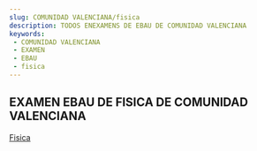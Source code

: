 ```yaml
---
slug: COMUNIDAD VALENCIANA/fisica
description: TODOS ENEXAMENS DE EBAU DE COMUNIDAD VALENCIANA
keywords:
 - COMUNIDAD VALENCIANA
 - EXAMEN
 - EBAU
 - fisica
---
```

## EXAMEN EBAU DE FISICA DE COMUNIDAD VALENCIANA
[Fisica](https://drive.google.com/drive/folders/1z-jZ4yFgeFQVam4vcM59W-ifxD8_TbcQ?usp=sharing)